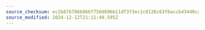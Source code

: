 ```yaml
---
source_checksum: ec2b876786b866f750d696b11df3f3ec1c8126c63f6accb43440ca6d35caed43
source_modified: 2024-12-12T21:11:49.595Z
---
```


